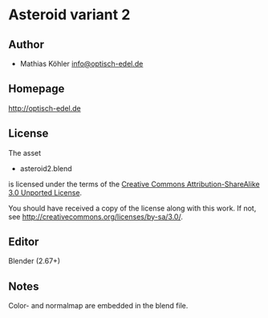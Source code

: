 Asteroid variant 2
==================

Author
------

* Mathias Köhler <info@optisch-edel.de>

Homepage
--------

http://optisch-edel.de

License
-------

The asset

* asteroid2.blend

is licensed under the terms of the
[Creative Commons Attribution-ShareAlike 3.0 Unported License](../../COPYING).

You should have received a copy of the license along with this
work.  If not, see <http://creativecommons.org/licenses/by-sa/3.0/>.

Editor
------

Blender (2.67+)

Notes
-----

Color- and normalmap are embedded in the blend file.
